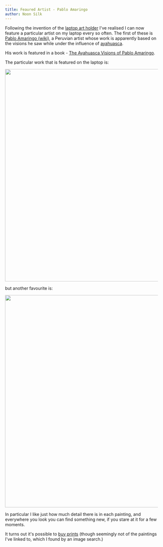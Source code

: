 ```yaml
---
title: Feaured Artist - Pablo Amaringo
author: Noon Silk
---
```


Following the invention of the [laptop art holder](/posts/2014-08-10-laptop-art-holder.html) I've
realised I can now feature a particular artist on my laptop every so often.
The first of these is [Pablo Amaringo
(wiki)](http://en.wikipedia.org/wiki/Pablo_Amaringo), a Peruvian artist whose
work is apparently based on the visions he saw while under the influence of
[ayahuasca](http://en.wikipedia.org/wiki/Ayahuasca).

His work is featured in a book - [The Ayahuasca Visions of Pablo
Amaringo](http://www.ayahuascavisions.com/index.html).

The particular work that is featured on the laptop is:

<img src="http://i.imgur.com/UWpxPeo.jpg" width="700" />

but another favourite is:

<img src="http://i.imgur.com/Lz2stkr.jpg" width="700" />

In particular I like just how much detail there is in each painting, and
everywhere you look you can find something new, if you stare at it for a few
moments.

It turns out it's possible to [buy
prints](http://ayahuasca_visions.imagekind.com/store/) (though seemingly not
of the paintings I've linked to, which I found by an image search.)
